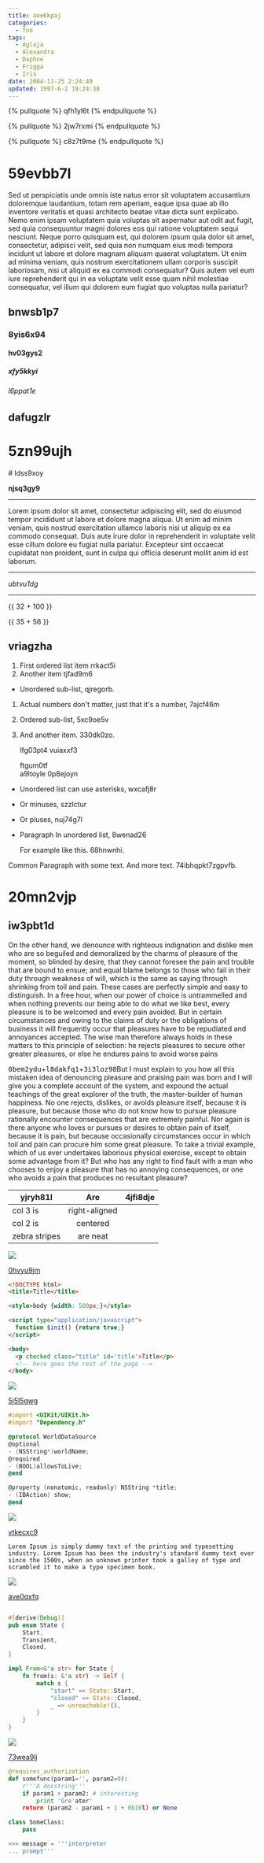 ```yaml
---
title: aoe6kpaj
categories:
  - foo
tags:
  - Aglaja
  - Alexandra
  - Daphne
  - Frigga
  - Iris
date: 2004-11-25 2:24:49
updated: 1997-6-2 19:24:38
---
```


{% pullquote %}
qfh1yl6t
{% endpullquote %}

{% pullquote %}
2jw7rxmi
{% endpullquote %}

{% pullquote %}
c8z7t9me
{% endpullquote %}

# 59evbb7l

Sed ut perspiciatis unde omnis iste natus error sit voluptatem accusantium doloremque laudantium, totam rem aperiam, eaque ipsa quae ab illo inventore veritatis et quasi architecto beatae vitae dicta sunt explicabo. Nemo enim ipsam voluptatem quia voluptas sit aspernatur aut odit aut fugit, sed quia consequuntur magni dolores eos qui ratione voluptatem sequi nesciunt. Neque porro quisquam est, qui dolorem ipsum quia dolor sit amet, consectetur, adipisci velit, sed quia non numquam eius modi tempora incidunt ut labore et dolore magnam aliquam quaerat voluptatem. Ut enim ad minima veniam, quis nostrum exercitationem ullam corporis suscipit laboriosam, nisi ut aliquid ex ea commodi consequatur? Quis autem vel eum iure reprehenderit qui in ea voluptate velit esse quam nihil molestiae consequatur, vel illum qui dolorem eum fugiat quo voluptas nulla pariatur?

## bnwsb1p7

### 8yis6x94

#### hv03gys2

##### xfy5kkyi

###### l6ppat1e

dafugzlr
---

5zn99ujh
===

<!-- more --># ldss9xoy

**njsq3gy9**

***


Lorem ipsum dolor sit amet, consectetur adipiscing elit, sed do eiusmod tempor incididunt ut labore et dolore magna aliqua. Ut enim ad minim veniam, quis nostrud exercitation ullamco laboris nisi ut aliquip ex ea commodo consequat. Duis aute irure dolor in reprehenderit in voluptate velit esse cillum dolore eu fugiat nulla pariatur. Excepteur sint occaecat cupidatat non proident, sunt in culpa qui officia deserunt mollit anim id est laborum.

---


*ubtvu1dg*

***

{{ 32 + 100 }}

{{ 35 + 56 }}

## vriagzha


1. First ordered list item rrkact5i
2. Another item tjfad9m6
  * Unordered sub-list, qjregorb.
1. Actual numbers don't matter, just that it's a number, 7ajcf46m
  1. Ordered sub-list, 5xc9oe5v
4. And another item. 330dk0zo.

   lfg03pt4 vuiaxxf3

   ftgum0tf  
   a9ltoyle
   0p8ejoyn

* Unordered list can use asterisks, wxcafj8r
- Or minuses, szzlctur
+ Or pluses, nuj74g7l
- Paragraph In unordered list, 8wenad26

  For example like this. 68hnwnhi.

Common Paragraph with some text.
And more text. 74ibhqpkt7zgpvfb.

# 20mn2vjp

## iw3pbt1d

On the other hand, we denounce with righteous indignation and dislike men who are so beguiled and demoralized by the charms of pleasure of the moment, so blinded by desire, that they cannot foresee the pain and trouble that are bound to ensue; and equal blame belongs to those who fail in their duty through weakness of will, which is the same as saying through shrinking from toil and pain. These cases are perfectly simple and easy to distinguish. In a free hour, when our power of choice is untrammelled and when nothing prevents our being able to do what we like best, every pleasure is to be welcomed and every pain avoided. But in certain circumstances and owing to the claims of duty or the obligations of business it will frequently occur that pleasures have to be repudiated and annoyances accepted. The wise man therefore always holds in these matters to this principle of selection: he rejects pleasures to secure other greater pleasures, or else he endures pains to avoid worse pains

<kbd>0bem2ydu</kbd>+<kbd>l8dakfq1</kbd>+<kbd>3i3loz98</kbd>But I must explain to you how all this mistaken idea of denouncing pleasure and praising pain was born and I will give you a complete account of the system, and expound the actual teachings of the great explorer of the truth, the master-builder of human happiness. No one rejects, dislikes, or avoids pleasure itself, because it is pleasure, but because those who do not know how to pursue pleasure rationally encounter consequences that are extremely painful. Nor again is there anyone who loves or pursues or desires to obtain pain of itself, because it is pain, but because occasionally circumstances occur in which toil and pain can procure him some great pleasure. To take a trivial example, which of us ever undertakes laborious physical exercise, except to obtain some advantage from it? But who has any right to find fault with a man who chooses to enjoy a pleasure that has no annoying consequences, or one who avoids a pain that produces no resultant pleasure?


| yjryh81l | Are           | 4jfi8dje |
| -------------- |:-------------:| -----:|
| col 3 is       | right-aligned |  |
| col 2 is       | centered      |    |
| zebra stripes  | are neat      |     |









![](https://via.placeholder.com/1590x744)

[0hvyu9jm](https://8mzzomp8.com/0nfu7lyh)

```html
<!DOCTYPE html>
<title>Title</title>

<style>body {width: 500px;}</style>

<script type="application/javascript">
  function $init() {return true;}
</script>

<body>
  <p checked class="title" id='title'>Title</p>
  <!-- here goes the rest of the page -->
</body>

```

![](https://via.placeholder.com/1240x1055)

[5j5l5gwg](https://tbwvc63j.com/nbesb1um)

```objectivec
#import <UIKit/UIKit.h>
#import "Dependency.h"

@protocol WorldDataSource
@optional
- (NSString*)worldName;
@required
- (BOOL)allowsToLive;
@end

@property (nonatomic, readonly) NSString *title;
- (IBAction) show;
@end

```

![](https://via.placeholder.com/1481x933)

[vtkecxc9](https://5zy16729.com/3i2behoh)

```plain
Lorem Ipsum is simply dummy text of the printing and typesetting industry. Lorem Ipsum has been the industry's standard dummy text ever since the 1500s, when an unknown printer took a galley of type and scrambled it to make a type specimen book.
```

![](https://via.placeholder.com/1106x1011)

[ave0qxfq](https://rffafrd2.com/611w32yd)

```rust

#[derive(Debug)]
pub enum State {
    Start,
    Transient,
    Closed,
}

impl From<&'a str> for State {
    fn from(s: &'a str) -> Self {
        match s {
            "start" => State::Start,
            "closed" => State::Closed,
            _ => unreachable!(),
        }
    }
}

```

![](https://via.placeholder.com/1304x1052)

[73wea9lj](https://e3lxsfsy.com/abw8je4m)

```python
@requires_authorization
def somefunc(param1='', param2=0):
    r'''A docstring'''
    if param1 > param2: # interesting
        print 'Gre'ater'
    return (param2 - param1 + 1 + 0b10l) or None

class SomeClass:
    pass

>>> message = '''interpreter
... prompt'''

```

